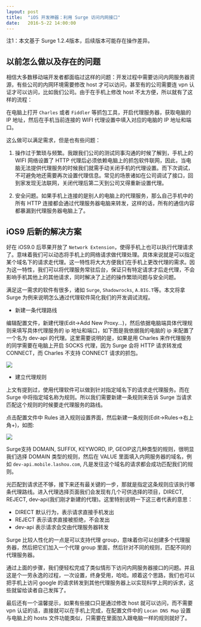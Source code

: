```yaml
---
layout: post
title:  "iOS 开发神器：利用 Surge 访问内网接口"
date:   2016-5-22 14:00:00
---
```

注1：本文基于 Surge 1.2.4版本，后续版本可能存在操作差异。

## 以前怎么做以及存在的问题

相信大多数移动端开发者都面临过这样的问题：开发过程中需要访问内网服务器资源，有些公司的内网环境需要修改 host 才可以访问，甚至有的公司需要连 vpn 认证才可以访问，比如我们公司。由于在手机上修改 host 不太方便，所以就有了这样的流程：

在电脑上打开 `Charles` 或者 `Fiddler` 等抓包工具，开启代理服务器，获取电脑的 IP 地址，然后在手机当前连接的 WIFI 代理设置中填入对应的电脑的 IP 地址和端口。

这么做可以满足需求，但是也有些问题：

1. 操作过于繁琐与频繁。我跟我们公司的测试同事沟通的时候了解到，手机上的 WIFI 网络设置了 HTTP 代理后必须依赖电脑上的抓包软件联网，因此，当电脑无法提供代理服务的时候我们就需手动关闭手机的代理设置。而下次调试，不可避免地还需要再次设置代理信息。常见的场景诸如在公司调试了接口，回到家发现无法联网，关闭代理后第二天到公司又得重新设置代理。

2. 安全问题。如果手机上连接的是别人的电脑上的代理服务，那么自己手机中的所有 HTTP 连接都会通过代理服务器电脑来转发，这样的话，所有的通信内容都暴漏到代理服务器电脑上了。

## iOS9 后新的解决方案

好在 iOS9.0 后苹果开放了 `Network Extension`，使得手机上也可以执行代理请求了。意味着我们可以动态将手机上的网络请求做代理处理。具体来说就是可以指定某个域名下的请求走代理。这一特性将大大方便我们在手机上更改代理的需求。因为这一特性，我们可以将代理服务常驻后台，保证只有特定请求才后走代理，不会影响手机其他上的其他请求，同时解决了上述的操作繁琐问题与安全问题。

满足这一需求的软件有很多，诸如 `Surge`, `Shadowrocks`, `A.BIG.T`等。本文将拿 Surge 为例来说明怎么通过代理软件简化我们的开发调试流程。

* 新建一条代理路线

编辑配置文件，新建代理(Edit->Add New Proxy...)，然后依据电脑端具体代理规则来填写具体代理服务的 ip 地址和端口，如下图是我依据我的电脑的 ip 来配置了一个名为 dev-api 的代理。这里需要说明的是，如果是用 Charles 来作代理服务的同学需要在电脑上开启 SOCKS 代理，因为 Surge 会将 HTTP 请求转发成 CONNECT，而 Charles 不支持 CONNECT 请求的抓包。

![](http://photo-coder.b0.upaiyun.com/img/use-surge-to-proxy-http-request01.png)

* 建立代理规则

上文有提到过，使用代理软件可以做到针对指定域名下的请求走代理服务。而在 Surge 中将指定域名称为规则。所以我们需要新建一条规则来告诉 Surge 当请求匹配这个规则的时候要走代理服务的路线。

点击配置文件中 Rules 进入规则设置界面，然后新建一条规则(Edit->Rules->右上角+)，如图:

![](http://photo-coder.b0.upaiyun.com/img/use-surge-to-proxy-http-request02.png)


Surge支持 DOMAIN, SUFFIX, KEYWORD, IP, GEOIP这几种类型的规则，很明显我们选择 DOMAIN 类型的规则，然后在 VALUE 里面填入内网服务器的域名，例如 `dev-api.mobile.lashou.com`, 凡是发往这个域名的请求都会成功匹配我们的规则。

光匹配到请求还不够，接下来还有最关键的一步，那就是指定这条规则应该执行哪条代理路线。进入代理选择页面我们会发现有几个可供选择的项目，DIRECT, REJECT, dev-api(我们刚才新建的代理)。这里特别说明一下这三者代表的意思：

* DIRECT 默认行为，表示请求直接手机发出
* REJECT 表示请求直接被拒绝，不会发出
* dev-api 表示请求会交由代理服务器转发

Surge 比较人性化的一点是可以支持代理 group，意味着你可以创建多个代理服务器，然后把它们加入一个代理 group 里面，然后针对不同的规则，匹配不同的代理服务器。

通过上面的步骤，我们便轻松完成了类似情形下访问内网服务器接口的问题。并且这是个一劳永逸的过程，一次设置，终身受用，哈哈。顺着这个思路，我们也可以把手机上访问 google 的请求转发到其他代理服务器上以实现科学上网的诉求，这些就留给读者自己发挥了。


最后还有一个温馨提示，如果有些接口只是通过修改 host 就可以访问，而不需要 vpn 认证的话，直接就可以在手机上完成，在配置文件中的 `Locan DNS Map` 设置与电脑上的 hosts 文件功能类似，只需要在里面加入跟电脑一样的规则就好了。


